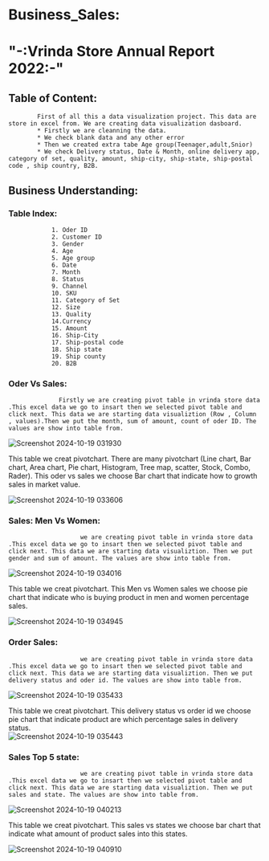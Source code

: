 # Business_Sales:
# "-:Vrinda Store Annual Report 2022:-"
## Table of Content:
            First of all this a data visualization project. This data are store in excel from. We are creating data visualization dasboard. 
            * Firstly we are cleanning the data.
            * We check blank data and any other error
            * Then we created extra tabe Age group(Teenager,adult,Snior)
            * We check Delivery status, Date & Month, online delivery app, category of set, quality, amount, ship-city, ship-state, ship-postal code , ship country, B2B.
## Business Understanding:
### Table Index:
                1. Oder ID
                2. Customer ID
                3. Gender
                4. Age
                5. Age group
                6. Date
                7. Month
                8. Status
                9. Channel
                10. SKU
                11. Category of Set
                12. Size
                13. Quality
                14.Currency
                15. Amount
                16. Ship-City
                17. Ship-postal code
                18. Ship state
                19. Ship county
                20. B2B
### Oder Vs Sales:
                  Firstly we are creating pivot table in vrinda store data .This excel data we go to insart then we selected pivot table and click next. This data we are starting data visualiztion (Row , Column , values).Then we put the month, sum of amount, count of oder ID. The values are show into table from.
![Screenshot 2024-10-19 031930](https://github.com/user-attachments/assets/59faee93-871d-4ffc-8985-2a34fb2867e4)

This table we creat pivotchart. There are many pivotchart (Line chart, Bar chart, Area chart, Pie chart, Histogram, Tree map, scatter, Stock, Combo, Rader). This oder vs sales we choose Bar chart that indicate how to growth sales in market value.

![Screenshot 2024-10-19 033606](https://github.com/user-attachments/assets/0eedfd2f-c6a2-4506-88a3-6a4b09b553a4)

### Sales: Men Vs Women:
                        we are creating pivot table in vrinda store data .This excel data we go to insart then we selected pivot table and click next. This data we are starting data visualiztion. Then we put gender and sum of amount. The values are show into table from.

![Screenshot 2024-10-19 034016](https://github.com/user-attachments/assets/b4d8a989-e7d2-47ba-bbb0-957781b5ae2f)

This table we creat pivotchart. This Men vs Women sales we choose pie chart that indicate who is buying product in  men and women percentage sales.

![Screenshot 2024-10-19 034945](https://github.com/user-attachments/assets/1cd99fae-91e1-4639-a8d8-0f02964bcaeb)

### Order Sales:
                        we are creating pivot table in vrinda store data .This excel data we go to insart then we selected pivot table and click next. This data we are starting data visualiztion. Then we put delivery status and oder id. The values are show into table from.

![Screenshot 2024-10-19 035433](https://github.com/user-attachments/assets/055e16ab-a2f8-4768-8a26-bdeff68f44dd)

This table we creat pivotchart. This delivery status vs order id we choose pie chart that indicate product are which percentage sales in delivery status.                        
![Screenshot 2024-10-19 035443](https://github.com/user-attachments/assets/8d5a22ef-c48f-44bf-8953-206a0d14d653)

### Sales Top 5 state:
                        we are creating pivot table in vrinda store data .This excel data we go to insart then we selected pivot table and click next. This data we are starting data visualiztion. Then we put sales and state. The values are show into table from.

![Screenshot 2024-10-19 040213](https://github.com/user-attachments/assets/39b462fb-ff69-47d3-9e8f-12cd53e96bae)

This table we creat pivotchart. This sales vs states we choose bar chart that indicate what amount of product sales into this states.

![Screenshot 2024-10-19 040910](https://github.com/user-attachments/assets/a8c6dbb7-b6fa-43eb-a90a-5d571d4b1ec6)






                  
